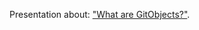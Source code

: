 Presentation about: <a href="http://natacha-beck.github.io/Git_objects" target="_blank">"What are GitObjects?"</a>.
